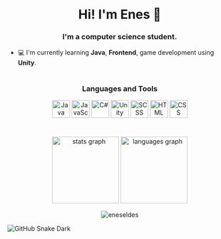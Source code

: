 <h1 align="center">Hi! I'm Enes 👋</h1>
<h3 align="center">I'm a computer science student.</h3>

- 💻 I'm currently learning **Java**, **Frontend**, game development using **Unity**.

#

<h3 align="center">Languages and Tools</h3>
<div align="center">
  <img src="https://cdn.jsdelivr.net/gh/devicons/devicon/icons/java/java-original.svg" alt="Java" width="40" height="40" />
  <img src="https://cdn.jsdelivr.net/gh/devicons/devicon/icons/javascript/javascript-original.svg" alt="JavaScript" width="40" height="40" />
  <img src="https://cdn.jsdelivr.net/gh/devicons/devicon/icons/csharp/csharp-original.svg" alt="C#" width="40" height="40" />
  <img src="https://cdn.jsdelivr.net/gh/devicons/devicon/icons/unity/unity-original.svg" alt="Unity" width="40" height="40" />
  <img src="https://cdn.jsdelivr.net/gh/devicons/devicon/icons/sass/sass-original.svg" alt="SCSS" width="40" height="40" />
  <img src="https://cdn.jsdelivr.net/gh/devicons/devicon/icons/html5/html5-original.svg" alt="HTML" width="40" height="40" />
  <img src="https://cdn.jsdelivr.net/gh/devicons/devicon/icons/css3/css3-original.svg" alt="CSS" width="40" height="40" />
</div>

#

<div align="center">
  <img src="https://github-readme-stats.vercel.app/api/top-langs?username=eneseldes&show_icons=true&locale=en&layout=compact" height="150" alt="stats graph"  />
  <img src="https://github-readme-stats.vercel.app/api?username=eneseldes&show_icons=true&locale=en" height="150" alt="languages graph"  />
</div>

<div align="center">
  <p><img align="center" src="https://github-readme-streak-stats.herokuapp.com/?user=eneseldes&" alt="eneseldes" /></p>
</div>

![GitHub Snake Dark](https://github.com/eneseldes/eneseldes/blob/output/github-contribution-grid-snake-dark.svg#gh-dark-mode-only)

